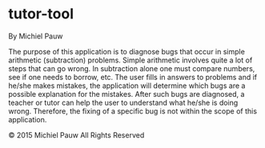 # tutor-tool

By Michiel Pauw

The purpose of this application is to diagnose bugs that occur in simple arithmetic (subtraction) problems. Simple arithmetic involves quite a lot of steps that can go wrong. In subtraction alone one must compare numbers, see if one needs to borrow, etc. The user fills in answers to problems and if he/she makes mistakes, the application will determine which bugs are a possible explanation for the mistakes. After such bugs are diagnosed, a teacher or tutor can help the user to understand what he/she is doing wrong. Therefore, the fixing of a specific bug is not within the scope of this application. 

© 2015 Michiel Pauw All Rights Reserved
